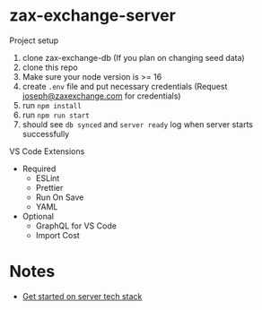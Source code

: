 # zax-exchange-server

Project setup

1. clone zax-exchange-db (If you plan on changing seed data)
2. clone this repo
3. Make sure your node version is >= 16
4. create `.env` file and put necessary credentials (Request joseph@zaxexchange.com for credentials)
5. run `npm install`
6. run `npm run start`
7. should see `db synced` and `server ready` log when server starts successfully

VS Code Extensions
- Required
   - ESLint
   - Prettier
   - Run On Save
   - YAML
- Optional
   - GraphQL for VS Code
   - Import Cost

# Notes
- [Get started on server tech stack](https://github.com/Zax-Exchange/zax-exchange-server/wiki/Get-Started)
